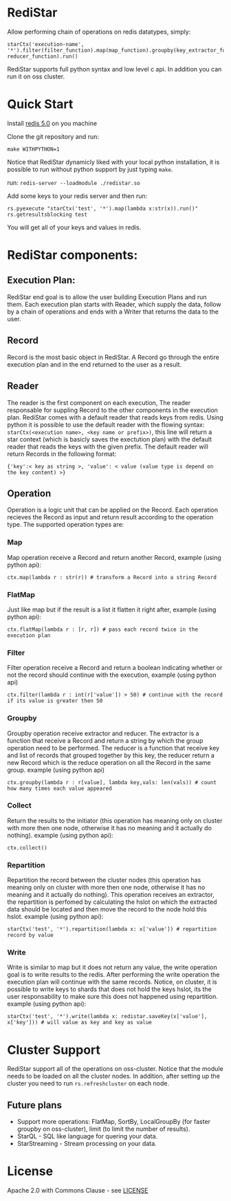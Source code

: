 # RediStar
Allow performing chain of operations on redis datatypes, simply:
```
starCtx('execution-name', '*').filter(filter_function).map(map_function).groupby(key_extractor_function, reducer_function).run()
```
RediStar supports full python syntax and low level c api. In addition you can run it on oss cluster.

# Quick Start
Install [redis 5.0](https://redis.io/) on you machine

Clone the git repository and run:
```
make WITHPYTHON=1
```

Notice that RediStar dynamicly liked with your local python installation, it is possible to run without python support by just typing `make`.

run: `redis-server --loadmodule ./redistar.so`

Add some keys to your redis server and then run:
```
rs.pyexecute "starCtx('test', '*').map(lambda x:str(x)).run()"
rs.getresultsblocking test
```
You will get all of your keys and values in redis.

# RediStar components:
## Execution Plan:
RediStar end goal is to allow the user building Execution Plans and run them. Each execution plan starts with Reader, which supply the data, follow by a chain of operations and ends with a Writer that returns the data to the user.

## Record
Record is the most basic object in RediStar. A Record go through the entire execution plan and in the end returned to the user as a result.

## Reader
The reader is the first component on each execution, The reader responsable for suppling Record to the other components in the execution plan. RediStar comes with a default reader that reads keys from redis. Using python it is possible to use the default reader with the flowing syntax: `starCtx(<execution name>, <key name or prefix>)`, this line will return a star context (which is basicly saves the exectution plan) with the default reader that reads the keys with the given prefix. The default reader will return Records in the following format:
```
{'key':< key as string >, 'value': < value (value type is depend on the key content) >}
```

## Operation
Operation is a logic unit that can be applied on the Record. Each operation recieves the Record as input and return result according to the operation type. The supported operation types are:

### Map
Map operation receive a Record and return another Record, example (using python api):
```
ctx.map(lambda r : str(r)) # transform a Record into a string Record
```

### FlatMap
Just like map but if the result is a list it flatten it right after, example (using python api):
```
ctx.flatMap(lambda r : [r, r]) # pass each record twice in the execution plan
```

### Filter
Filter operation receive a Record and return a boolean indicating whether or not the record should continue with the execution, example (using python api)
```
ctx.filter(lambda r : int(r['value']) > 50) # continue with the record if its value is greater then 50
```

### Groupby
Groupby operation receive extractor and reducer. The extractor is a function that receive a Record and return a string by which the group operation need to be performed. The reducer is a function that receive key and list of records that grouped together by this key, the reducer return a new Record which is the reduce operation on all the Record in the same group. example (using python api)
```
ctx.groupby(lambda r : r[value], lambda key,vals: len(vals)) # count how many times each value appeared
```

### Collect
Return the results to the initiator (this operation has meaning only on cluster with more then one node, otherwise it has no meaning and it actually do nothing). example (using python api):
```
ctx.collect()
```

### Repartition
Repartition the record between the cluster nodes (this operation has meaning only on cluster with more then one node, otherwise it has no meaning and it actually do nothing). This operation receives an extractor, the repartition is perfomed by calculating the hslot on which the extracted data should be located and then move the record to the node hold this hslot.
example (using python api):
```
starCtx('test', '*').repartition(lambda x: x['value']) # repartition record by value
```

### Write
Write is similar to map but it does not return any value, the write operation goal is to write results to the redis. After performing the write operation the execution plan will continue with the same records. Notice, on cluster, it is possible to write keys to shards that does not hold the keys hslot, its the user responsability to make sure this does not happened using repartition.
example (using python api):
```
starCtx('test', '*').write(lambda x: redistar.saveKey(x['value'], x['key'])) # will value as key and key as value
```

# Cluster Support
RediStar support all of the operations on oss-cluster. Notice that the module needs to be loaded on all the cluster nodes. In addition, after setting up the cluster you need to run `rs.refreshcluster` on each node.

## Future plans
* Support more operations: FlatMap, SortBy, LocalGroupBy (for faster groupby on oss-cluster), limit (to limit the number of results).
* StarQL - SQL like language for quering your data.
* StarStreaming - Stream processing on your data.

# License

Apache 2.0 with Commons Clause - see [LICENSE](LICENSE)

